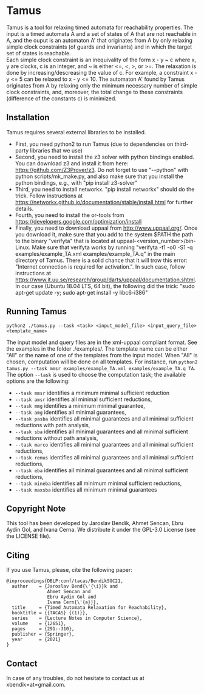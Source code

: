 # Tamus
Tamus is a tool for relaxing timed automata for reachability properties. The input is a timed automata A and a set of states of A that are not reachable in A, and the ouput is an automaton A' that originates from A by only relaxing simple clock constraints (of guards and invariants) and in which the target set of states is reachable.  
Each simple clock constraint is an inequivality of the form x - y ~ c where x, y are clocks, c is an integer, and ~ is either <=, <, >, or >=. The relaxation is done by increasing/descreasing the value of c. For example, a constraint x - y <= 5 can be relaxed to x - y <= 10. 
The automaton A' found by Tamus originates from A by relaxing only the minimum necessary number of simple clock constraints, and, moreover, the total change to these constraints (difference of the constants c) is minimized.  


## Installation
Tamus requires several external libraries to be installed. 
- First, you need python2 to run Tamus (due to dependencies on third-party libraries that we use)
- Second, you need to install the z3 solver with python bindings enabled. You can download z3 and install it from here: https://github.com/Z3Prover/z3. Do not forget to use "--python" with python scripts/mk_make.py, and also make sure that you install the python bindings, e.g., with "pip install z3-solver"
- Third, you need to install networkx. "pip install networkx" should do the trick. Follow instructions at https://networkx.github.io/documentation/stable/install.html for further details.
- Fourth, you need to install the or-tools from https://developers.google.com/optimization/install
- Finally, you need to download uppaal from http://www.uppaal.org/. Once you download it, make sure that you add to the system $PATH the path to the binary "verifyta" that is located at uppaal-<version_number>/bin-Linux. Make sure that verifyta works by running "verifyta -t1  -o0 -S1 -q examples/example_TA.xml examples/example_TA.q" in the main directory of Tamus. There is a solid chance that it will trow this error: "Internet connection is required for activation.". In such case, follow instructions at https://www.it.uu.se/research/group/darts/uppaal/documentation.shtml. In our case (Ubuntu 18.04 LTS, 64 bit), the following did the trick: "sudo apt-get update -y; sudo apt-get install -y libc6-i386"



## Running Tamus
```
python2 ./tamus.py --task <task> <input_model_file> <input_query_file> <template_name>
```
The input model and query files are in the xml-uppaal compliant format. See the examples in the folder ./examples/. 
The template name can be either "All" or the name of one of the templates from the input model. When "All" is chosen, computation will be done on all templates.
For instance, run `python2 tamus.py --task mmsr examples/example_TA.xml examples/example_TA.q TA`. 
The option `--task` is used to choose the computation task; the available options are the following:

- `--task mmsr` identifies a minimum minimal sufficient reduction
- `--task amsr` identifies all minimal sufficient reductions,
- `--task mmg` identifies a minimum minimal guarantee,
- `--task amg` identifies all minimal guarantees,
- `--task pasba` identifies all minimal guarantees and all minimal sufficient reductions with path analysis,
- `--task sba` identifies all minimal guarantees and all minimal sufficient reductions without path analysis,
- `--task marco` identifies all minimal guarantees and all minimal sufficient reductions,
- `--task remus` identifies all minimal guarantees and all minimal sufficient reductions,
- `--task eba` identifies all minimal guarantees and all minimal sufficient reductions,
- `--task mineba` identifies all minimum minimal sufficient reductions,
- `--task maxsba` identifies all minimum minimal guarantees

## Copyright Note
This tool has been developed by Jaroslav Bendik, Ahmet Sencan, Ebru Aydin Gol, and Ivana Cerna. We distribute it under the GPL-3.0 License (see the LICENSE file). 

## Citing
If you use Tamus, please, cite the following paper:
```
@inproceedings{DBLP:conf/tacas/BendikSGC21,
  author    = {Jaroslav Bend{\'{\i}}k and
               Ahmet Sencan and
               Ebru Aydin Gol and
               Ivana Cern{\'{a}}},
  title     = {Timed Automata Relaxation for Reachability},
  booktitle = {{TACAS} {(1)}},
  series    = {Lecture Notes in Computer Science},
  volume    = {12651},
  pages     = {291--310},
  publisher = {Springer},
  year      = {2021}
}
```

## Contact
In case of any troubles, do not hesitate to contact us at xbendik=at=gmail.com.
